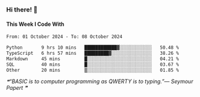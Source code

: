 ### Hi there! 👋

#### This Week I Code With
<!--START_SECTION:waka-->

```txt
From: 01 October 2024 - To: 08 October 2024

Python       9 hrs 10 mins   ████████████▓░░░░░░░░░░░░   50.48 %
TypeScript   6 hrs 57 mins   █████████▓░░░░░░░░░░░░░░░   38.26 %
Markdown     45 mins         █░░░░░░░░░░░░░░░░░░░░░░░░   04.21 %
SQL          40 mins         █░░░░░░░░░░░░░░░░░░░░░░░░   03.67 %
Other        20 mins         ▒░░░░░░░░░░░░░░░░░░░░░░░░   01.85 %
```

<!--END_SECTION:waka-->

<!--STARTS_HERE_QUOTE_README-->
<i>❝“BASIC is to computer programming as QWERTY is to typing.”— Seymour Papert   ❞</i>
<!--ENDS_HERE_QUOTE_README-->
